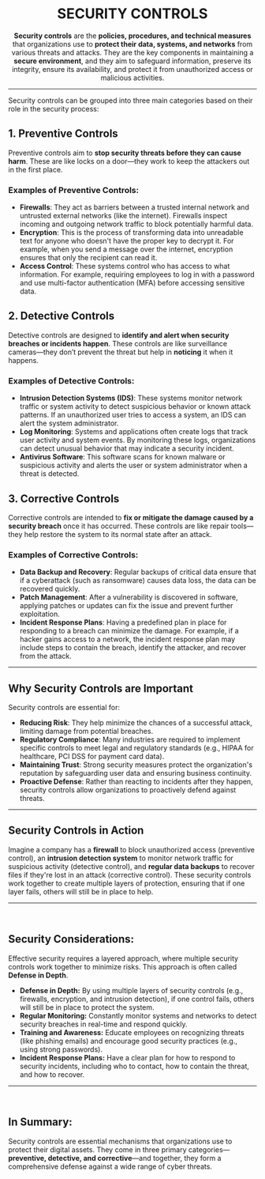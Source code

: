 <div align="center">

# SECURITY CONTROLS

</div>

<div align="center">

**Security controls** are the **policies, procedures, and technical measures** that organizations use to **protect their data, systems, and networks** from various threats and attacks. They are the key components in maintaining a **secure environment**, and they aim to safeguard information, preserve its integrity, ensure its availability, and protect it from unauthorized access or malicious activities.

</div>

---

Security controls can be grouped into three main categories based on their role in the security process:

## 1. **Preventive Controls**
Preventive controls aim to **stop security threats before they can cause harm**. These are like locks on a door—they work to keep the attackers out in the first place.

### Examples of Preventive Controls:
- **Firewalls**: They act as barriers between a trusted internal network and untrusted external networks (like the internet). Firewalls inspect incoming and outgoing network traffic to block potentially harmful data.
- **Encryption**: This is the process of transforming data into unreadable text for anyone who doesn't have the proper key to decrypt it. For example, when you send a message over the internet, encryption ensures that only the recipient can read it.
- **Access Control**: These systems control who has access to what information. For example, requiring employees to log in with a password and use multi-factor authentication (MFA) before accessing sensitive data.

## 2. **Detective Controls**
Detective controls are designed to **identify and alert when security breaches or incidents happen**. These controls are like surveillance cameras—they don’t prevent the threat but help in **noticing** it when it happens.

### Examples of Detective Controls:
- **Intrusion Detection Systems (IDS)**: These systems monitor network traffic or system activity to detect suspicious behavior or known attack patterns. If an unauthorized user tries to access a system, an IDS can alert the system administrator.
- **Log Monitoring**: Systems and applications often create logs that track user activity and system events. By monitoring these logs, organizations can detect unusual behavior that may indicate a security incident.
- **Antivirus Software**: This software scans for known malware or suspicious activity and alerts the user or system administrator when a threat is detected.

## 3. **Corrective Controls**
Corrective controls are intended to **fix or mitigate the damage caused by a security breach** once it has occurred. These controls are like repair tools—they help restore the system to its normal state after an attack.

### Examples of Corrective Controls:
- **Data Backup and Recovery**: Regular backups of critical data ensure that if a cyberattack (such as ransomware) causes data loss, the data can be recovered quickly.
- **Patch Management**: After a vulnerability is discovered in software, applying patches or updates can fix the issue and prevent further exploitation.
- **Incident Response Plans**: Having a predefined plan in place for responding to a breach can minimize the damage. For example, if a hacker gains access to a network, the incident response plan may include steps to contain the breach, identify the attacker, and recover from the attack.

---

## **Why Security Controls are Important**

Security controls are essential for:
- **Reducing Risk**: They help minimize the chances of a successful attack, limiting damage from potential breaches.
- **Regulatory Compliance**: Many industries are required to implement specific controls to meet legal and regulatory standards (e.g., HIPAA for healthcare, PCI DSS for payment card data).
- **Maintaining Trust**: Strong security measures protect the organization's reputation by safeguarding user data and ensuring business continuity.
- **Proactive Defense**: Rather than reacting to incidents after they happen, security controls allow organizations to proactively defend against threats.

---

## **Security Controls in Action**

Imagine a company has a **firewall** to block unauthorized access (preventive control), an **intrusion detection system** to monitor network traffic for suspicious activity (detective control), and **regular data backups** to recover files if they're lost in an attack (corrective control). These security controls work together to create multiple layers of protection, ensuring that if one layer fails, others will still be in place to help.

---

<br>

## Security Considerations:
Effective security requires a layered approach, where multiple security controls work together to minimize risks. This approach is often called **Defense in Depth**.

- **Defense in Depth:** By using multiple layers of security controls (e.g., firewalls, encryption, and intrusion detection), if one control fails, others will still be in place to protect the system.
- **Regular Monitoring:** Constantly monitor systems and networks to detect security breaches in real-time and respond quickly.
- **Training and Awareness:** Educate employees on recognizing threats (like phishing emails) and encourage good security practices (e.g., using strong passwords).
- **Incident Response Plans:** Have a clear plan for how to respond to security incidents, including who to contact, how to contain the threat, and how to recover.

---

<br>

## **In Summary:**

Security controls are essential mechanisms that organizations use to protect their digital assets. They come in three primary categories—**preventive, detective, and corrective**—and together, they form a comprehensive defense against a wide range of cyber threats.

</br>
